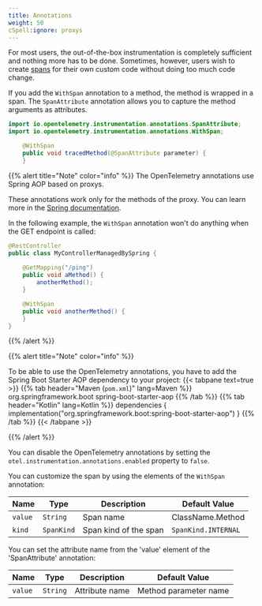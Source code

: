 ```yaml
---
title: Annotations
weight: 50
cSpell:ignore: proxys
---
```


For most users, the out-of-the-box instrumentation is completely sufficient and
nothing more has to be done. Sometimes, however, users wish to create
[spans](/docs/concepts/signals/traces/#spans) for their own custom code without
doing too much code change.

If you add the `WithSpan` annotation to a method, the method is wrapped in a span. The `SpanAttribute` annotation allows you to capture the method arguments as attributes.

```java
import io.opentelemetry.instrumentation.annotations.SpanAttribute;
import io.opentelemetry.instrumentation.annotations.WithSpan;

    @WithSpan
    public void tracedMethod(@SpanAttribute parameter) {
    }
```

{{% alert title="Note" color="info" %}}
The OpenTelemetry annotations use Spring AOP based on proxys. 

These annotations work only for the methods of the proxy. You can learn more in the [Spring documentation](https://docs.spring.io/spring-framework/reference/core/aop/proxying.html).

In the following example, the `WithSpan` annotation won't do anything when the GET endpoint is called:

```java
@RestController
public class MyControllerManagedBySpring {
  
    @GetMapping("/ping")
    public void aMethod() {
        anotherMethod();
    }

    @WithSpan
    public void anotherMethod() {
    }
}
```

{{% /alert %}}


{{% alert title="Note" color="info" %}}

To be able to use the OpenTelemetry annotations, you have to add the Spring Boot Starter AOP dependency to your project:
{{< tabpane text=true >}} 
{{% tab header="Maven (`pom.xml`)" lang=Maven %}}
<dependencies>
  <dependency>
    <groupId>org.springframework.boot</groupId>
    <artifactId>spring-boot-starter-aop</artifactId>
  </dependency>
</dependencies>
{{% /tab %}}
{{% tab header="Kotlin" lang=Kotlin %}}
dependencies {
  implementation("org.springframework.boot:spring-boot-starter-aop")
}
{{% /tab %}}
{{< /tabpane >}}

{{% /alert %}}

You can disable the OpenTelemetry annotations by setting the `otel.instrumentation.annotations.enabled` property to `false`.

You can customize the span by using the elements of the `WithSpan` annotation:

| Name    | Type       | Description           | Default Value       |
|---------|------------|-----------------------|---------------------|
| `value` | `String`   | Span name             | ClassName.Method    |
| `kind`  | `SpanKind` | Span kind of the span | `SpanKind.INTERNAL` |


You can set the attribute name from the 'value' element of the 'SpanAttribute' annotation:

| Name    | Type       | Description    | Default Value         |
|---------|------------|----------------|-----------------------|
| `value` | `String`   | Attribute name | Method parameter name |

